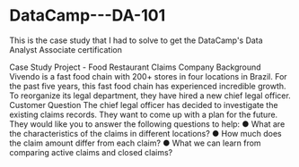 # DataCamp---DA-101
This is the case study that I had to solve to get the DataCamp's Data Analyst Associate certification

Case Study Project - Food Restaurant Claims Company Background Vivendo is a fast food chain with 200+ stores in four locations in Brazil. For the past five years, this fast food chain has experienced incredible growth. To reorganize its legal department, they have hired a new chief legal officer. Customer Question The chief legal officer has decided to investigate the existing claims records. They want to come up with a plan for the future. They would like you to answer the following questions to help: ● What are the characteristics of the claims in different locations? ● How much does the claim amount differ from each claim? ● What we can learn from comparing active claims and closed claims?

